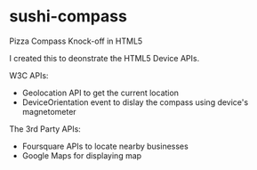 sushi-compass
=============

Pizza Compass Knock-off in HTML5

I created this to deonstrate the HTML5 Device APIs.

W3C APIs:

- Geolocation API to get the current location
- DeviceOrientation event to dislay the compass using device's magnetometer

The 3rd Party APIs:

- Foursquare APIs to locate nearby businesses
- Google Maps for displaying map
